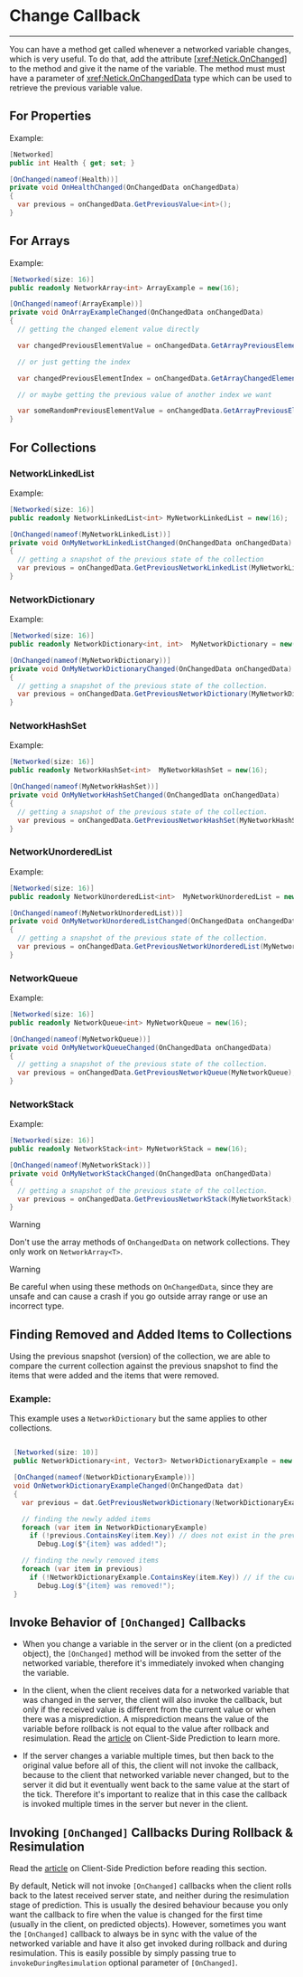 # Change Callback

---

You can have a method get called whenever a networked variable changes, which is very useful. To do that, add the attribute [<xref:Netick.OnChanged>] to the method and give it the name of the variable. The method must must have a parameter of <xref:Netick.OnChangedData> type which can be used to retrieve the previous variable value.

## For Properties

Example:

```csharp
[Networked]
public int Health { get; set; }

[OnChanged(nameof(Health))]
private void OnHealthChanged(OnChangedData onChangedData)
{
  var previous = onChangedData.GetPreviousValue<int>();
}
```

## For Arrays

Example:

```csharp
[Networked(size: 16)]
public readonly NetworkArray<int> ArrayExample = new(16);

[OnChanged(nameof(ArrayExample))]
private void OnArrayExampleChanged(OnChangedData onChangedData)
{
  // getting the changed element value directly

  var changedPreviousElementValue = onChangedData.GetArrayPreviousElementValue<int>();

  // or just getting the index

  var changedPreviousElementIndex = onChangedData.GetArrayChangedElementIndex();

  // or maybe getting the previous value of another index we want

  var someRandomPreviousElementValue = onChangedData.GetArrayPreviousElementValue<int>(13);
}
```

## For Collections

### NetworkLinkedList

Example:

```csharp
[Networked(size: 16)]
public readonly NetworkLinkedList<int> MyNetworkLinkedList = new(16);

[OnChanged(nameof(MyNetworkLinkedList))]
private void OnMyNetworkLinkedListChanged(OnChangedData onChangedData)
{
  // getting a snapshot of the previous state of the collection
  var previous = onChangedData.GetPreviousNetworkLinkedList(MyNetworkLinkedList);
}
```

### NetworkDictionary

Example:

```csharp
[Networked(size: 16)] 
public readonly NetworkDictionary<int, int>  MyNetworkDictionary = new(16);

[OnChanged(nameof(MyNetworkDictionary))]
private void OnMyNetworkDictionaryChanged(OnChangedData onChangedData)
{
  // getting a snapshot of the previous state of the collection.
  var previous = onChangedData.GetPreviousNetworkDictionary(MyNetworkDictionary);
}
```

### NetworkHashSet

Example:

```csharp
[Networked(size: 16)] 
public readonly NetworkHashSet<int>  MyNetworkHashSet = new(16);

[OnChanged(nameof(MyNetworkHashSet))]
private void OnMyNetworkHashSetChanged(OnChangedData onChangedData)
{
  // getting a snapshot of the previous state of the collection.
  var previous = onChangedData.GetPreviousNetworkHashSet(MyNetworkHashSet);
}
```

### NetworkUnorderedList

Example:

```csharp
[Networked(size: 16)] 
public readonly NetworkUnorderedList<int>  MyNetworkUnorderedList = new(16);

[OnChanged(nameof(MyNetworkUnorderedList))]
private void OnMyNetworkUnorderedListChanged(OnChangedData onChangedData)
{
  // getting a snapshot of the previous state of the collection.
  var previous = onChangedData.GetPreviousNetworkUnorderedList(MyNetworkUnorderedList);
}
```


### NetworkQueue

Example:

```csharp
[Networked(size: 16)]
public readonly NetworkQueue<int> MyNetworkQueue = new(16);

[OnChanged(nameof(MyNetworkQueue))]
private void OnMyNetworkQueueChanged(OnChangedData onChangedData)
{
  // getting a snapshot of the previous state of the collection.
  var previous = onChangedData.GetPreviousNetworkQueue(MyNetworkQueue);
}
```

### NetworkStack

Example:

```csharp
[Networked(size: 16)]
public readonly NetworkStack<int> MyNetworkStack = new(16);

[OnChanged(nameof(MyNetworkStack))]
private void OnMyNetworkStackChanged(OnChangedData onChangedData)
{
  // getting a snapshot of the previous state of the collection.
  var previous = onChangedData.GetPreviousNetworkStack(MyNetworkStack);
}
```

> [!WARNING]
> Don't use the array methods of `OnChangedData` on network collections. They only work on `NetworkArray<T>`.

> [!WARNING]
> Be careful when using these methods on `OnChangedData`, since they are unsafe and can cause a crash if you go outside array range or use an incorrect type.

## Finding Removed and Added Items to Collections

Using the previous snapshot (version) of the collection, we are able to compare the current collection against the previous snapshot to find the items that were added and the items that were removed.

### Example:

This example uses a `NetworkDictionary` but the same applies to other collections.

```cs

 [Networked(size: 10)]
 public NetworkDictionary<int, Vector3> NetworkDictionaryExample = new NetworkDictionary<int, Vector3>(10);

 [OnChanged(nameof(NetworkDictionaryExample))]
 void OnNetworkDictionaryExampleChanged(OnChangedData dat)
 {
   var previous = dat.GetPreviousNetworkDictionary(NetworkDictionaryExample);

   // finding the newly added items
   foreach (var item in NetworkDictionaryExample)
     if (!previous.ContainsKey(item.Key)) // does not exist in the previous version of the collection, meaning it's a new item.
       Debug.Log($"{item} was added!");

   // finding the newly removed items
   foreach (var item in previous)
     if (!NetworkDictionaryExample.ContainsKey(item.Key)) // if the current version of the collection does not have the item, it means it was removed.
       Debug.Log($"{item} was removed!");
 }
```

## Invoke Behavior of `[OnChanged]` Callbacks

* When you change a variable in the server or in the client (on a predicted object), the `[OnChanged]` method will be invoked from the setter of the networked variable, therefore it's immediately invoked when changing the variable.

* In the client, when the client receives data for a networked variable that was changed in the server, the client will also invoke the callback, but only if the received value is different from the current value or when there was a misprediction. A misprediction means the value of the variable before rollback is not equal to the value after rollback and resimulation. Read the [article](understanding-client-side-prediction/understanding-client-side-prediction.md) on Client-Side Prediction to learn more.

* If the server changes a variable multiple times, but then back to the original value before all of this, the client will not invoke the callback, because to the client that networked variable never changed, but to the server it did but it eventually went back to the same value at the start of the tick. Therefore it's important to realize that in this case the callback is invoked multiple times in the server but never in the client.

## Invoking `[OnChanged]` Callbacks During Rollback & Resimulation

Read the [article](understanding-client-side-prediction/understanding-client-side-prediction.md) on Client-Side Prediction before reading this section.

By default, Netick will not invoke `[OnChanged]` callbacks when the client rolls back to the latest received server state, and neither during the resimulation stage of prediction. This is usually the desired behaviour because you only want the callback to fire when the value is changed for the first time (usually in the client, on predicted objects). However, sometimes you want the `[OnChanged]` callback to always be in sync with the value of the networked variable and have it also get invoked during rollback and during resimulation. This is easily possible by simply passing true to `invokeDuringResimulation` optional parameter of `[OnChanged]`.